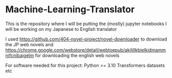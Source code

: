 # Machine-Learning-Translator
This is the repository where I will be putting the (mostly) jupyter notebooks I will be working on my Japanese to English translator

I used https://github.com/404-novel-project/novel-downloader to download the JP web novels and https://chrome.google.com/webstore/detail/webtoepub/akiljllkbielkidmammnifcnibaigelm for downloading the english web novels

For software needed for this project:
Python >= 3.10
Transformers
datasets
etc
